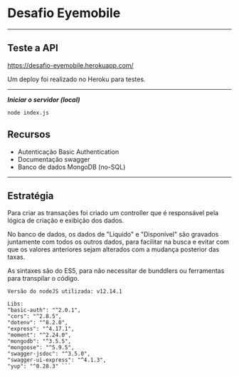 # Desafio Eyemobile

---
## Teste a API

https://desafio-eyemobile.herokuapp.com/

Um deploy foi realizado no Heroku para testes.

---

***Iniciar o servidor (local)***

` node index.js `

## Recursos

- Autenticação Basic Authentication
- Documentação swagger
- Banco de dados MongoDB (no-SQL)

---

## Estratégia

Para criar as transações foi criado um controller que é responsável pela lógica de criação e exibição dos dados.

No banco de dados, os dados de "Liquido" e "Disponível" são gravados juntamente com todos os outros dados, para facilitar na busca e evitar com que os valores anteriores sejam alterados com a mudança posterior das taxas.

As sintaxes são do ES5, para não necessitar de bunddlers ou ferramentas para transpilar o código.

` Versão do nodeJS utilizada: v12.14.1 `
```shell
Libs:
"basic-auth": "^2.0.1",
"cors": "^2.8.5",
"dotenv": "^8.2.0",
"express": "^4.17.1",
"moment": "^2.24.0",
"mongodb": "^3.5.5",
"mongoose": "^5.9.5",
"swagger-jsdoc": "^3.5.0",
"swagger-ui-express": "^4.1.3",
"yup": "^0.28.3" ```
